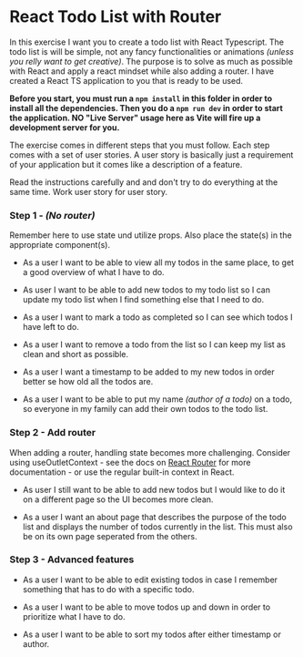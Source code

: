 # React Todo List with Router

In this exercise I want you to create a todo list with React Typescript. The todo list is will be simple, not any fancy functionalities or animations _(unless you relly want to get creative)_. The purpose is to solve as much as possible with React and apply a react mindset while also adding a router. I have created a React TS application to you that is ready to be used.

**Before you start, you must run a `npm install` in this folder in order to install all the dependencies. Then you do a `npm run dev` in order to start the application. NO "Live Server" usage here as Vite will fire up a development server for you.**

The exercise comes in different steps that you must follow. Each step comes with a set of user stories. A user story is basically just a requirement of your application but it comes like a description of a feature.

Read the instructions carefully and and don't try to do everything at the same time. Work user story for user story.

### Step 1 - _(No router)_

Remember here to use state und utilize props. Also place the state(s) in the appropriate component(s).

-   As a user I want to be able to view all my todos in the same place, to get a good overview of what I have to do.

-   As user I want to be able to add new todos to my todo list so I can update my todo list when I find something else that I need to do.

-   As a user I want to mark a todo as completed so I can see which todos I have left to do.

-   As a user I want to remove a todo from the list so I can keep my list as clean and short as possible.

-   As a user I want a timestamp to be added to my new todos in order better se how old all the todos are.

-   As a user I want to be able to put my name _(author of a todo)_ on a todo, so everyone in my family can add their own todos to the todo list.

### Step 2 - Add router

When adding a router, handling state becomes more challenging. Consider using useOutletContext - see the docs on [React Router](https://reactrouter.com/en/main) for more documentation - or use the regular built-in context in React.

-   As user I still want to be able to add new todos but I would like to do it on a different page so the UI becomes more clean.

-   As a user I want an about page that describes the purpose of the todo list and displays the number of todos currently in the list. This must also be on its own page seperated from the others.

### Step 3 - Advanced features

-   As a user I want to be able to edit existing todos in case I remember something that has to do with a specific todo.

-   As a user I want to be able to move todos up and down in order to prioritize what I have to do.

-   As a user I want to be able to sort my todos after either timestamp or author.
